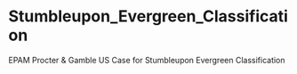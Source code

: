# Stumbleupon_Evergreen_Classification
EPAM Procter &amp; Gamble US Case for Stumbleupon Evergreen Classification
